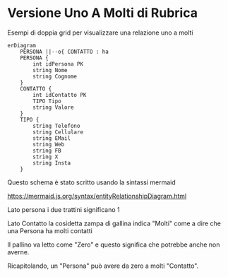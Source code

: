 # Versione Uno A Molti di Rubrica
Esempi di doppia grid per visualizzare una relazione uno a molti
```mermaid
erDiagram
    PERSONA ||--o{ CONTATTO : ha
    PERSONA {
        int idPersona PK
        string Nome
        string Cognome
    }
    CONTATTO {
        int idContatto PK
        TIPO Tipo
        string Valore
    }
    TIPO {
        string Telefono
        string Cellulare
        string EMail
        string Web
        string FB
        string X
        string Insta
    }
```

Questo schema è stato scritto usando la sintassi mermaid

https://mermaid.js.org/syntax/entityRelationshipDiagram.html

Lato persona i due trattini significano 1

Lato Contatto la cosidetta zampa di gallina indica "Molti" come a dire che una Persona ha molti contatti

Il pallino va letto come "Zero" e questo significa che potrebbe anche non averne.

Ricapitolando, un "Persona" può avere da zero a molti "Contatto".
